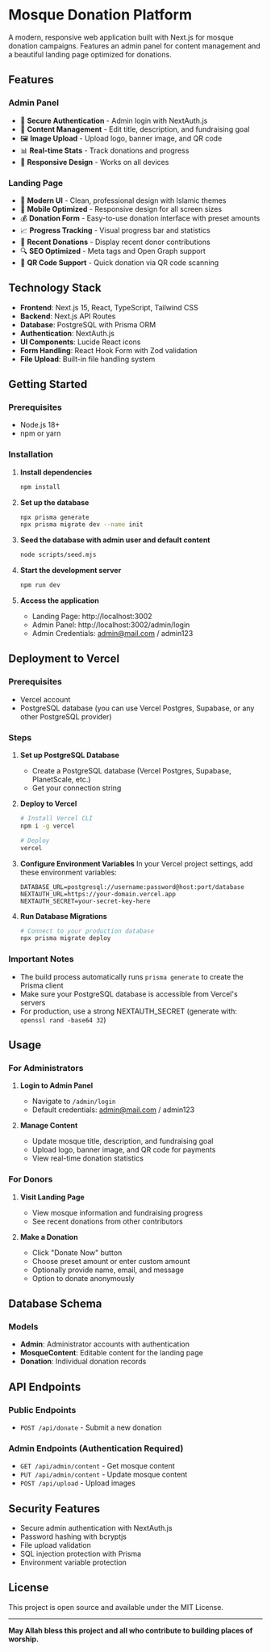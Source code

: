 # Mosque Donation Platform

A modern, responsive web application built with Next.js for mosque donation campaigns. Features an admin panel for content management and a beautiful landing page optimized for donations.

## Features

### Admin Panel
- 🔐 **Secure Authentication** - Admin login with NextAuth.js
- 📝 **Content Management** - Edit title, description, and fundraising goal
- 🖼️ **Image Upload** - Upload logo, banner image, and QR code
- 📊 **Real-time Stats** - Track donations and progress
- 📱 **Responsive Design** - Works on all devices

### Landing Page
- 🎨 **Modern UI** - Clean, professional design with Islamic themes
- 📱 **Mobile Optimized** - Responsive design for all screen sizes
- 💰 **Donation Form** - Easy-to-use donation interface with preset amounts
- 📈 **Progress Tracking** - Visual progress bar and statistics
- 👥 **Recent Donations** - Display recent donor contributions
- 🔍 **SEO Optimized** - Meta tags and Open Graph support
- 📱 **QR Code Support** - Quick donation via QR code scanning

## Technology Stack

- **Frontend**: Next.js 15, React, TypeScript, Tailwind CSS
- **Backend**: Next.js API Routes
- **Database**: PostgreSQL with Prisma ORM
- **Authentication**: NextAuth.js
- **UI Components**: Lucide React icons
- **Form Handling**: React Hook Form with Zod validation
- **File Upload**: Built-in file handling system

## Getting Started

### Prerequisites
- Node.js 18+ 
- npm or yarn

### Installation

1. **Install dependencies**
   ```bash
   npm install
   ```

2. **Set up the database**
   ```bash
   npx prisma generate
   npx prisma migrate dev --name init
   ```

3. **Seed the database with admin user and default content**
   ```bash
   node scripts/seed.mjs
   ```

4. **Start the development server**
   ```bash
   npm run dev
   ```

5. **Access the application**
   - Landing Page: http://localhost:3002
   - Admin Panel: http://localhost:3002/admin/login
   - Admin Credentials: admin@mail.com / admin123

## Deployment to Vercel

### Prerequisites
- Vercel account
- PostgreSQL database (you can use Vercel Postgres, Supabase, or any other PostgreSQL provider)

### Steps

1. **Set up PostgreSQL Database**
   - Create a PostgreSQL database (Vercel Postgres, Supabase, PlanetScale, etc.)
   - Get your connection string

2. **Deploy to Vercel**
   ```bash
   # Install Vercel CLI
   npm i -g vercel
   
   # Deploy
   vercel
   ```

3. **Configure Environment Variables**
   In your Vercel project settings, add these environment variables:
   ```
   DATABASE_URL=postgresql://username:password@host:port/database
   NEXTAUTH_URL=https://your-domain.vercel.app
   NEXTAUTH_SECRET=your-secret-key-here
   ```

4. **Run Database Migrations**
   ```bash
   # Connect to your production database
   npx prisma migrate deploy
   ```

### Important Notes
- The build process automatically runs `prisma generate` to create the Prisma client
- Make sure your PostgreSQL database is accessible from Vercel's servers
- For production, use a strong NEXTAUTH_SECRET (generate with: `openssl rand -base64 32`)

## Usage

### For Administrators

1. **Login to Admin Panel**
   - Navigate to `/admin/login`
   - Default credentials: admin@mail.com / admin123

2. **Manage Content**
   - Update mosque title, description, and fundraising goal
   - Upload logo, banner image, and QR code for payments
   - View real-time donation statistics

### For Donors

1. **Visit Landing Page**
   - View mosque information and fundraising progress
   - See recent donations from other contributors

2. **Make a Donation**
   - Click "Donate Now" button
   - Choose preset amount or enter custom amount
   - Optionally provide name, email, and message
   - Option to donate anonymously

## Database Schema

### Models
- **Admin**: Administrator accounts with authentication
- **MosqueContent**: Editable content for the landing page  
- **Donation**: Individual donation records

## API Endpoints

### Public Endpoints
- `POST /api/donate` - Submit a new donation

### Admin Endpoints (Authentication Required)
- `GET /api/admin/content` - Get mosque content
- `PUT /api/admin/content` - Update mosque content
- `POST /api/upload` - Upload images

## Security Features

- Secure admin authentication with NextAuth.js
- Password hashing with bcryptjs
- File upload validation
- SQL injection protection with Prisma
- Environment variable protection

## License

This project is open source and available under the MIT License.

---

**May Allah bless this project and all who contribute to building places of worship.**
